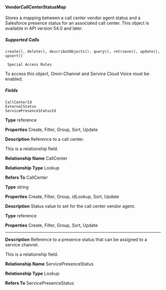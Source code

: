 #### VendorCallCenterStatusMap

Stores a mapping between a call center vendor agent status and a Salesforce presence status for an associated call center. This object
is available in API version 54.0 and later.

##### Supported Calls
```
create(), delete(), describeSObjects(), query(), retrieve(), update(), upsert()

 Special Access Rules

```
To access this object, Omni-Channel and Service Cloud Voice must be enabled.

##### Fields

```
CallCenterId
ExternalStatus
ServicePresenceStatusId

```

**Type**
reference

**Properties**
Create, Filter, Group, Sort, Update

**Description**
Reference to a call center.

This is a relationship field.

**Relationship Name**
CallCenter

**Relationship Type**
Lookup

**Refers To**
CallCenter

**Type**
string

**Properties**
Create, Filter, Group, idLookup, Sort, Update

**Description**
Status value to set for the call center vendor agent.

**Type**
reference

**Properties**
Create, Filter, Group, Sort, Update


-----

**Description**
Reference to a presence status that can be assigned to a service channel.

This is a relationship field.

**Relationship Name**
ServicePresenceStatus

**Relationship Type**
Lookup

**Refers To**
ServicePresenceStatus

